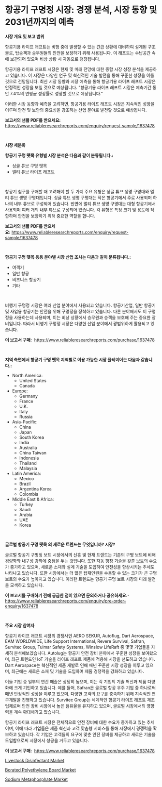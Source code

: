 <p><h1>항공기 구명정 시장: 경쟁 분석, 시장 동향 및 2031년까지의 예측</h1></p><p><strong>시장 개요 및 보고 범위</strong></p>
<p><p>항공기용 라이프 래프트는 비행 중에 발생할 수 있는 긴급 상황에 대비하여 설계된 구조물로, 탑승객과 승무원들의 안전을 보장하기 위해 사용됩니다. 이 래프트는 수납공간 속에 보관되어 있으며 비상 상황 시 자동으로 팽창됩니다.</p><p>항공기용 라이프 래프트 시장은 현재 및 미래 전망에 대한 종합 시장 성장 분석을 제공하고 있습니다. 이 시장은 다양한 연구 및 혁신적인 기술 발전을 통해 꾸준한 성장을 이룰 것으로 전망됩니다. 최신 시장 동향과 시장 예측을 통해 항공기용 라이프 래프트 시장은 안정적인 성장을 보일 것으로 예상됩니다. "항공기용 라이프 래프트 시장은 예측기간 동안 7.4%의 연평균 성장률로 성장할 것으로 예상됩니다."</p><p>이러한 시장 동향과 예측을 고려하면, 항공기용 라이프 래프트 시장은 지속적인 성장을 이루며 안전 및 보안의 중요성을 강조하는 산업 분야로 발전할 것으로 예상됩니다.</p></p>
<p><strong>보고서의 샘플 PDF를 받으세요:</strong> <a href="https://www.reliableresearchreports.com/enquiry/request-sample/1637478">https://www.reliableresearchreports.com/enquiry/request-sample/1637478</a></p>
<p>&nbsp;</p>
<p><strong>시장 세분화</strong></p>
<p><strong>항공기 구명 뗏목 유형별 시장 분석은 다음과 같이 분류됩니다.:</strong></p>
<p><ul><li>싱글 튜브 구명 뗏목</li><li>멀티 튜브 라이프 래프트</li></ul></p>
<p>&nbsp;</p>
<p><p>항공기 침구를 구매할 때 고려해야 할 두 가지 주요 유형은 싱글 튜브 생명 구명대와 멀티 튜브 생명 구명대입니다. 싱글 튜브 생명 구명대는 작은 항공기에서 주로 사용되며 하나의 내부 튜브로 구성되어 있습니다. 반면에 멀티 튜브 생명 구명대는 대형 항공기에서 사용되며 여러 개의 내부 튜브로 구성되어 있습니다. 각 유형은 특정 크기 및 용도에 적합하며 안전을 보장하기 위해 중요한 역할을 합니다.</p></p>
<p><strong>보고서의 샘플 PDF를 받으세요:</strong>&nbsp;<a href="https://www.reliableresearchreports.com/enquiry/request-sample/1637478">https://www.reliableresearchreports.com/enquiry/request-sample/1637478</a></p>
<p>&nbsp;</p>
<p><strong> 항공기 구명 뗏목 응용 분야별 시장 산업 조사는 다음과 같이 분류됩니다.:</strong></p>
<p><ul><li>여객기</li><li>일반 항공</li><li>비즈니스 항공기</li><li>기타</li></ul></p>
<p>&nbsp;</p>
<p><p>비행기 구명정 시장은 여러 산업 분야에서 사용되고 있습니다. 항공기산업, 일반 항공기 및 사업용 항공기는 안전을 위해 구명정을 장착하고 있습니다. 다른 분야에서도 이 구명정을 사용하는데 사용되며, 이는 비상 상황에서 승무원과 승객을 보호해 주는 중요한 장비입니다. 따라서 비행기 구명정 시장은 다양한 산업 분야에서 광범위하게 활용되고 있습니다.</p></p>
<p><strong>이 보고서 구매:</strong>&nbsp; <a href="https://www.reliableresearchreports.com/purchase/1637478">https://www.reliableresearchreports.com/purchase/1637478</a></p>
<p>&nbsp;</p>
<p><strong>지역 측면에서 항공기 구명 뗏목 지역별로 이용 가능한 시장 플레이어는 다음과 같습니다.:</strong></p>
<p><ul>
    <li>
        North America:
        <ul>
            <li>United States</li>
            <li>Canada</li>
        </ul>
    </li>
    <li>
        Europe:
        <ul>
            <li>Germany</li>
            <li>France</li>
            <li>U.K.</li>
            <li>Italy</li>
            <li>Russia</li>
        </ul>
    </li>
    <li>
        Asia-Pacific:
        <ul>
            <li>China</li>
            <li>Japan</li>
            <li>South Korea</li>
            <li>India</li>
            <li>Australia</li>
            <li>China Taiwan</li>
            <li>Indonesia</li>
            <li>Thailand</li>
            <li>Malaysia</li>
        </ul>
    </li>
    <li>
        Latin America:
        <ul>
            <li>Mexico</li>
            <li>Brazil</li>
            <li>Argentina Korea</li>
            <li>Colombia</li>
        </ul>
    </li>
    <li>
        Middle East & Africa:
        <ul>
            <li>Turkey</li>
            <li>Saudi</li>
            <li>Arabia</li>
            <li>UAE</li>
            <li>Korea</li>
        </ul>
    </li>
    </ul></p>
<p>&nbsp;</p>
<p><strong>글로벌 항공기 구명 뗏목 의 새로운 트렌드는 무엇입니까? 시장?</strong></p>
<p><p>글로벌 항공기 구명정 보트 시장에서의 신흥 및 현재 트렌드는 기존의 구명 보트에 비해 경량화와 내구성 강화에 중점을 두는 것입니다. 또한 자동 팽창 기술을 갖춘 보트의 수요가 증가하고 있으며, 새로운 소재와 설계 기술을 도입하여 안전성을 향상시키는 추세도 나타나고 있습니다. 또한 시장에서는 더 많은 탑재인원을 수용할 수 있는 크기가 큰 구명 보트의 수요가 높아지고 있습니다. 이러한 트렌드는 항공기 구명 보트 시장의 미래 발전을 모색하고 있습니다.</p></p>
<p><strong>이 보고서를 구매하기 전에 궁금한 점이 있으면 문의하거나 공유하세요.</strong>- <a href="https://www.reliableresearchreports.com/enquiry/pre-order-enquiry/1637478">https://www.reliableresearchreports.com/enquiry/pre-order-enquiry/1637478</a></p>
<p>&nbsp;</p>
<p><strong>주요 시장 참여자</strong></p>
<p><p>항공기 라이프 래프트 시장의 경쟁사인 AERO SEKUR, Autoflug, Dart Aerospace, EAM WORLDWIDE, Life Support International, Revere Survival, Safran, Survitec Group, Tulmar Safety Systems, Winslow LifeRaft 중 몇몇 기업들을 자세히 분석해보겠습니다. Autolug는 항공기 안전 장비 분야에서 꾸준한 성장을 보여왔으며, 최근 트렌드인 IoT 기술을 라이프 래프트 제품에 적용해 시장을 선도하고 있습니다. Dart Aerospace는 혁신적인 제품 개발로 인해 매년 꾸준한 시장 성장을 이루고 있으며, 최근에는 새로운 소재 및 기술을 도입하여 제품 경쟁력을 강화하고 있습니다.</p><p>이들 기업 중 일부의 연간 매출은 상당히 높으며, 이는 각 기업의 기술 혁신과 제품 다양화에 크게 기인하고 있습니다. 예를 들어, Safran은 글로벌 항공 우주 기업 중 하나로써 매년 안정적인 성장을 이루고 있으며, 다양한 고객의 요구를 충족하기 위해 지속적인 연구개발을 진행하고 있습니다. Survitec Group는 세계적인 항공기 라이프 래프트 제조업체로써 안전 장비 시장에서 높은 점유율을 유지하고 있으며, 글로벌 시장에서의 영향력을 계속 확대해가고 있습니다.</p><p>항공기 라이프 래프트 시장은 전체적으로 안전 장비에 대한 수요가 증가하고 있는 추세이며, 이에 따라 기업들은 제품 혁신과 고객 맞춤형 서비스를 통해 시장에서 경쟁력을 확보하고 있습니다. 각 기업은 고객들의 요구에 맞춘 안전 장비를 제공하고 새로운 기술을 도입함으로써 시장에서 성공을 거두고 있습니다.</p></p>
<p><strong>이 보고서 구매:</strong>&nbsp;&nbsp;<a href="https://www.reliableresearchreports.com/purchase/1637478">https://www.reliableresearchreports.com/purchase/1637478</a></p>
<p><p><a href="https://automatic-knee-4c7.notion.site/Livestock-Disinfectant-Market-Size-Growth-and-Forecast-from-2024-2031-2730687b0ac840f182729d929ad6b5e8">Livestock Disinfectant Market</a></p><p><a href="https://automatic-knee-4c7.notion.site/Borated-Polyethylene-Board-Market-Provides-Detailed-Segmentation-of-this-Market-based-on-Type-Appli-6158498e9675474b93790c9ce4464a52">Borated Polyethylene Board Market</a></p><p><a href="https://sulfuric-clavicle-d39.notion.site/Sodium-Metaphosphate-Market-Size-Market-Share-and-Global-Market-Analysis-Report-2024-2031-a9c65f58e7f24474b56277a1b449f835">Sodium Metaphosphate Market</a></p></p>
